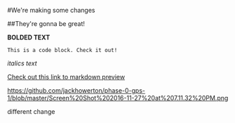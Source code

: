 #We're making some changes

##They're gonna be great!

**BOLDED TEXT**


``
This is a code block.
Check it out!
``

*italics text*


[Check out this link to markdown preview](http://markdownlivepreview.com/)


https://github.com/jackhowerton/phase-0-gps-1/blob/master/Screen%20Shot%202016-11-27%20at%207.11.32%20PM.png

different change